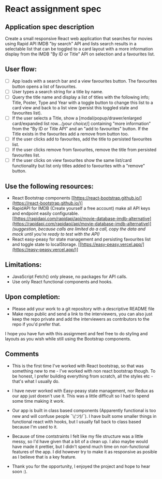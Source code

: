 
# React assignment spec

## Application spec description

Create a small responsive React web application that searches for movies using Rapid API IMDB "by search" API and lists search results in a selectable list that can be toggled to a card layout with a more information display from the IMDB "By ID or Title" API on selection and a favourites list.

## User flow:

- [ ]  App loads with a search bar and a view favourites button. The favourites button opens a list of favourites.
- [ ]  User types a search string for a title by name.
- [ ]  Query the title name and display a list of titles with the following info; Title, Poster, Type and Year with a toggle button to change this list to a card view and back to a list view (persist this toggled state and favourites list).
- [ ]  If the user selects a Title, show a [modal/popup/drawer/enlarged card/expanded list row...*(your choice)*] containing "more information" from the "By ID or Title API" and an "add to favourites" button. If the Title exists in the favourites add a remove from button too.
- [ ]  If the user clicks add to favourites, add the title to persisted favourites list.
- [ ]  If the user clicks remove from favourites, remove the title from persisted favourites list.
- [ ]  If the user clicks on view favourites show the same list/card functionality but list only titles added to favourites with a "remove" button.

## Use the following resources:

- React Bootstrap components [[https://react-bootstrap.github.io/](https://react-bootstrap.github.io/)]
- RapidAPI for IMDB (Create yourself a free account) make all API keys and endpoint easily configurable.
 [[https://rapidapi.com/rapidapi/api/movie-database-imdb-alternative](https://rapidapi.com/rapidapi/api/movie-database-imdb-alternative)] *(suggestion, because calls are limited do a call, copy the data and mock until you're ready to test with the API)*
- React easy-peasy for state management and persisting favourites list and toggle state to localStorage. [[https://easy-peasy.vercel.app/](https://easy-peasy.vercel.app/)]

## Limitations:

- JavaScript Fetch() only please, no packages for API calls.
- Use only React functional components and hooks.

## Upon completion:

- Please add your work to a git repository with a descriptive README file
- Make repo public and send a link to the interviewers, you can also just keep the repo private and add the interviewers as contributors to the repo if you'd prefer that.

I hope you have fun with this assignment and feel free to do styling and layouts as you wish while still using the Bootstrap components.

## Comments

- This is the first time I've worked with React bootstrap, so that was something new to me - I've worked with non react bootstrap though. To be honest, I prefer building everything from scratch, all the styles etc - that's what I usually do.

- I have never worked with Easy-peasy state management, nor Redux as our app just doesn't use it. This was a little difficult so I had to spend some time making it work.

- Our app is built in class based components (Apparently functional is too new and will confuse people ¯\\_(ツ)_/¯). I have built some smaller things in functional react with hooks, but I usually fall back to class based because I'm used to it.

- Because of time contstraints I felt like my file structure was a little messy, so I'd have given that a bit of a clean up. I also maybe would have made it prettier, but I didn't spend much time on non-functional features of the app. I did however try to make it as responsive as posible as I believe that is a key feature.

- Thank you for the opportunity, I enjoyed the project and hope to hear soon :).

